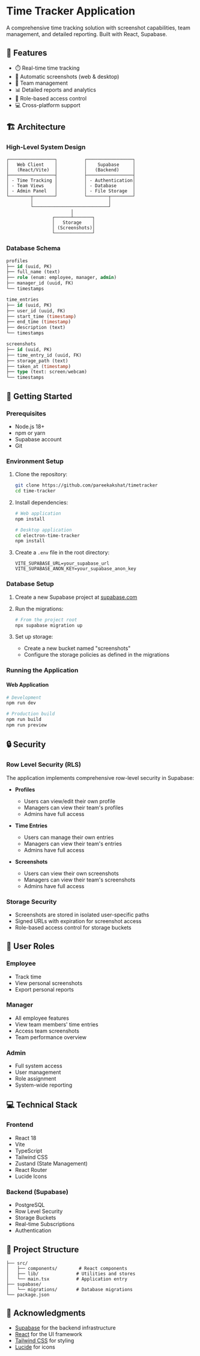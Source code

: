 # Time Tracker Application

A comprehensive time tracking solution with screenshot capabilities, team management, and detailed reporting. Built with React, Supabase.


## 🌟 Features

- ⏱️ Real-time time tracking
- 📸 Automatic screenshots (web & desktop)
- 👥 Team management
- 📊 Detailed reports and analytics
- 🔐 Role-based access control
- 💻 Cross-platform support
## 🏗️ Architecture

### High-Level System Design

```
┌─────────────────┐          ┌─────────────────┐
│   Web Client    │          │    Supabase     │
│   (React/Vite)  │          │   (Backend)     │
├─────────────────┤          ├─────────────────┤
│ - Time Tracking │          │ - Authentication│
│ - Team Views    │          │ - Database      │
│ - Admin Panel   │          │ - File Storage  │
└────────┬────────┘          └────────┬────────┘
         │                            │
         └────────────────────────────┘
                        │
                 ┌──────┴───────┐
                 │   Storage    │
                 │ (Screenshots)│
                 └──────────────┘
```

### Database Schema

```sql
profiles
├── id (uuid, PK)
├── full_name (text)
├── role (enum: employee, manager, admin)
├── manager_id (uuid, FK)
└── timestamps

time_entries
├── id (uuid, PK)
├── user_id (uuid, FK)
├── start_time (timestamp)
├── end_time (timestamp)
├── description (text)
└── timestamps

screenshots
├── id (uuid, PK)
├── time_entry_id (uuid, FK)
├── storage_path (text)
├── taken_at (timestamp)
├── type (text: screen/webcam)
└── timestamps
```

## 🚀 Getting Started

### Prerequisites

- Node.js 18+
- npm or yarn
- Supabase account
- Git

### Environment Setup

1. Clone the repository:
   ```bash
   git clone https://github.com/pareekakshat/timetracker
   cd time-tracker
   ```

2. Install dependencies:
   ```bash
   # Web application
   npm install

   # Desktop application
   cd electron-time-tracker
   npm install
   ```

3. Create a `.env` file in the root directory:
   ```env
   VITE_SUPABASE_URL=your_supabase_url
   VITE_SUPABASE_ANON_KEY=your_supabase_anon_key
   ```

### Database Setup

1. Create a new Supabase project at [supabase.com](https://supabase.com)

2. Run the migrations:
   ```bash
   # From the project root
   npx supabase migration up
   ```

3. Set up storage:
   - Create a new bucket named "screenshots"
   - Configure the storage policies as defined in the migrations

### Running the Application

#### Web Application
```bash
# Development
npm run dev

# Production build
npm run build
npm run preview
```

## 🔒 Security

### Row Level Security (RLS)

The application implements comprehensive row-level security in Supabase:

- **Profiles**
  - Users can view/edit their own profile
  - Managers can view their team's profiles
  - Admins have full access

- **Time Entries**
  - Users can manage their own entries
  - Managers can view their team's entries
  - Admins have full access

- **Screenshots**
  - Users can view their own screenshots
  - Managers can view their team's screenshots
  - Admins have full access

### Storage Security

- Screenshots are stored in isolated user-specific paths
- Signed URLs with expiration for screenshot access
- Role-based access control for storage buckets

## 👥 User Roles

### Employee
- Track time
- View personal screenshots
- Export personal reports

### Manager
- All employee features
- View team members' time entries
- Access team screenshots
- Team performance overview

### Admin
- Full system access
- User management
- Role assignment
- System-wide reporting

## 💻 Technical Stack

### Frontend
- React 18
- Vite
- TypeScript
- Tailwind CSS
- Zustand (State Management)
- React Router
- Lucide Icons

### Backend (Supabase)
- PostgreSQL
- Row Level Security
- Storage Buckets
- Real-time Subscriptions
- Authentication

## 📁 Project Structure

```
├── src/
│   ├── components/        # React components
│   ├── lib/              # Utilities and stores
│   └── main.tsx          # Application entry
├── supabase/
│   └── migrations/       # Database migrations
└── package.json
```

## 🙏 Acknowledgments

- [Supabase](https://supabase.com) for the backend infrastructure
- [React](https://reactjs.org/) for the UI framework
- [Tailwind CSS](https://tailwindcss.com) for styling
- [Lucide](https://lucide.dev) for icons
